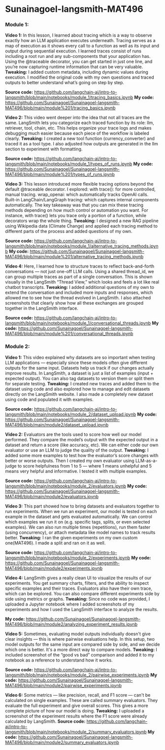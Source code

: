 # Sunainagoel-langsmith-MAT496
### Module 1:
**Video 1:** In this lesson, I learned about tracing which is a way to observe exactly how an LLM application executes underneath. Tracing serves as a map of execution as it shows every call to a function as well as its input and output during sequential execution. I learned traces consist of runs including a root run and any sub-components that your application has. Using the @traceable decorator, you can get started in just one line, and you’re now capturing runtime information that can be very valuable.
**Tweaking:** I added custom metadata, including dynamic values during execution. I modified the original code with my own questions and traced outputs to better understand what’s going on step by step.

**Source code:** https://github.com/langchain-ai/intro-to-langsmith/blob/main/notebooks/module_1/tracing_basics.ipynb 
**My code:** https://github.com/Sunainagoel/Sunainagoel-langsmith-MAT496/blob/main/module%201/tracing_basics.ipynb


**Video 2:** This video went deeper into the idea that not all traces are the same. LangSmith lets you categorize each traced function by its role: llm, retriever, tool, chain, etc. This helps organize your trace logs and makes debugging much easier because each piece of the workflow is labeled clearly.
**Tweaking:** I created a new tool function (currency_converter) and traced it as a tool type. I also adjusted how outputs are generated in the llm section to experiment with formatting.

**Source code:** https://github.com/langchain-ai/intro-to-langsmith/blob/main/notebooks/module_1/types_of_runs.ipynb
**My code:** https://github.com/Sunainagoel/Sunainagoel-langsmith-MAT496/blob/main/module%201/types_of_runs.ipynb


**Video 3:** This lesson introduced more flexible tracing options beyond the default @traceable decorator. I explored:
  with trace(): for more controlled, manual tracing.
  wrap_openai: which automatically tracks OpenAI calls.
  Built-in LangChain/LangGraph tracing: which captures internal components automatically.
The key takeaway was that you can mix these tracing methods depending on how much control or automation you want. For instance, with trace() lets you trace only a portion of a function, while decorators wrap the whole thing.
**Tweaking:** I designed a new RAG pipeline using Wikipedia data (Climate Change) and applied each tracing method to different parts of the process and added questions of my own.

**Source code:** https://github.com/langchain-ai/intro-to-langsmith/blob/main/notebooks/module_1/alternative_tracing_methods.ipynb 
**My code:** https://github.com/Sunainagoel/Sunainagoel-langsmith-MAT496/blob/main/module%201/alternative_tracing_methods.ipynb


**Video 4:** Here, I learned how to structure traces to reflect back-and-forth conversations — not just one-off LLM calls. Using a shared thread_id, we can group multiple traces as part of a single conversation. This is shown visually in the LangSmith “Thread View,” which looks and feels a lot like real chatbot transcripts.
**Tweaking:** I added additional questions of my own to extend the conversation and included more inputs and responses, which allowed me to see how the thread evolved in LangSmith. I also attached screenshots that clearly show how all these exchanges are grouped together in the LangSmith interface.

**Source code:** https://github.com/langchain-ai/intro-to-langsmith/blob/main/notebooks/module_1/conversational_threads.ipynb
**My code:** https://github.com/Sunainagoel/Sunainagoel-langsmith-MAT496/blob/main/module%201/conversational_threads.ipynb


### Module 2:
**Video 1:** This video explained why datasets are so important when testing LLM applications — especially since these models often give different outputs for the same input. Datasets help us track if our changes actually improve results. In LangSmith, a dataset is just a list of examples (input + expected output). You can also tag datasets to version them or split them for separate testing.
**Tweaking:** I created new traces and added them to the dataset using code and also explored how to manage and edit datasets directly on the LangSmith website. I also made a completely new dataset using code and populated it with examples.

**Source code:** https://github.com/langchain-ai/intro-to-langsmith/blob/main/notebooks/module_2/dataset_upload.ipynb
**My code:** https://github.com/Sunainagoel/Sunainagoel-langsmith-MAT496/blob/main/module2/dataset_upload.ipynb


**Video 2:** Evaluators are the tools used to score how well our model performed. They compare the model’s output with the expected output in a dataset and return a score (like accuracy, etc). We can either code our own evaluator or use an LLM to judge the quality of the output.
**Tweaking:** I added some more examples to test how the evaluator’s score changes with better or worse outputs. Then I created my own evaluator using LLM-as-a-judge to score helpfulness from 1 to 5 — where 1 means unhelpful and 5 means very helpful and informative. I tested it with multiple examples.

**Source code:** https://github.com/langchain-ai/intro-to-langsmith/blob/main/notebooks/module_2/evaluators.ipynb
**My code:** https://github.com/Sunainagoel/Sunainagoel-langsmith-MAT496/blob/main/module2/evaluators.ipynb


**Video 3:** This part showed how to bring datasets and evaluators together to run experiments. When we run an experiment, our model is tested on each example in the dataset and gets evaluated automatically. We can control which examples we run it on (e.g. specific tags, splits, or even selected examples). We can also run multiple times (repetitions), run them faster (using concurrency), or attach metadata like model names to track results better.
**Tweaking:** I ran the given experiments on my own custom one(MAT496). I made a split and ran on it as well. 

**Source code:** https://github.com/langchain-ai/intro-to-langsmith/blob/main/notebooks/module_2/experiments.ipynb
**My code:** https://github.com/Sunainagoel/Sunainagoel-langsmith-MAT496/blob/main/module2/experiments.ipynb


**Video 4:** LangSmith gives a really clean UI to visualize the results of our experiments. You get summary charts, filters, and the ability to inspect specific examples and their traces. Evaluators also have their own trace, which can be explored. You can also compare different experiments side by side using metrics or graphs.
**Tweaking:** Since no code was provided, I uploaded a Jupyter notebook where I added screenshots of my experiments and how I used the LangSmith interface to analyze the results.

**My code:** https://github.com/Sunainagoel/Sunainagoel-langsmith-MAT496/blob/main/module2/analyzing_experiment_results.ipynb


**Video 5:** Sometimes, evaluating model outputs individually doesn't give clear insights — this is where pairwise evaluations help. In this setup, two model outputs for the same input are compared side by side, and we decide which one is better. It's a more direct way to compare models.
**Tweaking:** I included screenshot of the “good vs bad” comparison and added it to my notebook as a reference to understand how it works.

**Source code:** https://github.com/langchain-ai/intro-to-langsmith/blob/main/notebooks/module_2/pairwise_experiments.ipynb
**My code:** https://github.com/Sunainagoel/Sunainagoel-langsmith-MAT496/blob/main/module2/pairwise_experiments.ipynb


**Video 6:** Some metrics — like precision, recall, and F1 score — can't be calculated on single examples. These are called summary evaluators. They evaluate the full experiment and give overall scores. This gives a more complete picture of how our model is doing.
**Tweaking:** I uploaded a screenshot of the experiment results where the F1 score were already calculated by LangSmith.
**Source code:** https://github.com/langchain-ai/intro-to-langsmith/blob/main/notebooks/module_2/summary_evaluators.ipynb
**My code:** https://github.com/Sunainagoel/Sunainagoel-langsmith-MAT496/blob/main/module2/summary_evaluators.ipynb
